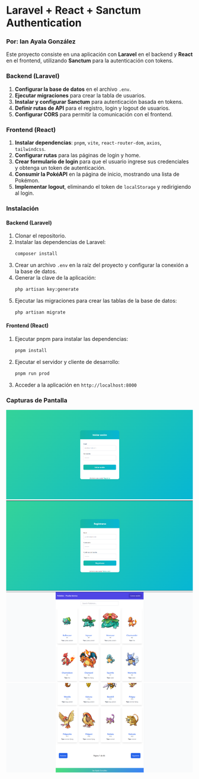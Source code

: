 # Laravel + React + Sanctum Authentication
### Por: Ian Ayala González

Este proyecto consiste en una aplicación con **Laravel** en el backend y **React** en el frontend, utilizando **Sanctum** para la autenticación con tokens.

### Backend (Laravel)
1. **Configurar la base de datos** en el archivo `.env`.
2. **Ejecutar migraciones** para crear la tabla de usuarios.
3. **Instalar y configurar Sanctum** para autenticación basada en tokens.
4. **Definir rutas de API** para el registro, login y logout de usuarios.
5. **Configurar CORS** para permitir la comunicación con el frontend.

### Frontend (React)
1. **Instalar dependencias**: `pnpm`, `vite`, `react-router-dom`, `axios`, `tailwindcss`.
2. **Configurar rutas** para las páginas de login y home.
3. **Crear formulario de login** para que el usuario ingrese sus credenciales y obtenga un token de autenticación.
4. **Consumir la PokéAPI** en la página de inicio, mostrando una lista de Pokémon.
5. **Implementar logout**, eliminando el token de `localStorage` y redirigiendo al login.

### Instalación

#### Backend (Laravel)
1. Clonar el repositorio.
2. Instalar las dependencias de Laravel:
    ```bash
    composer install
    ```
3. Crear un archivo `.env` en la raíz del proyecto y configurar la conexión a la base de datos.
4. Generar la clave de la aplicación:
    ```bash
    php artisan key:generate
    ```
5. Ejecutar las migraciones para crear las tablas de la base de datos:
    ```bash
    php artisan migrate
    ```
   
#### Frontend (React)
1. Ejecutar pnpm para instalar las dependencias:
    ```bash
    pnpm install
    ```
2. Ejecutar el servidor y cliente de desarrollo:
    ```bash
    pnpm run prod
    ```
3. Acceder a la aplicación en `http://localhost:8000`

### Capturas de Pantalla

![img.png](img/img.png)
![img_1.png](img/img_1.png)
![img_2.png](img/img_2.png)
![img_3.png](img/img_3.png)